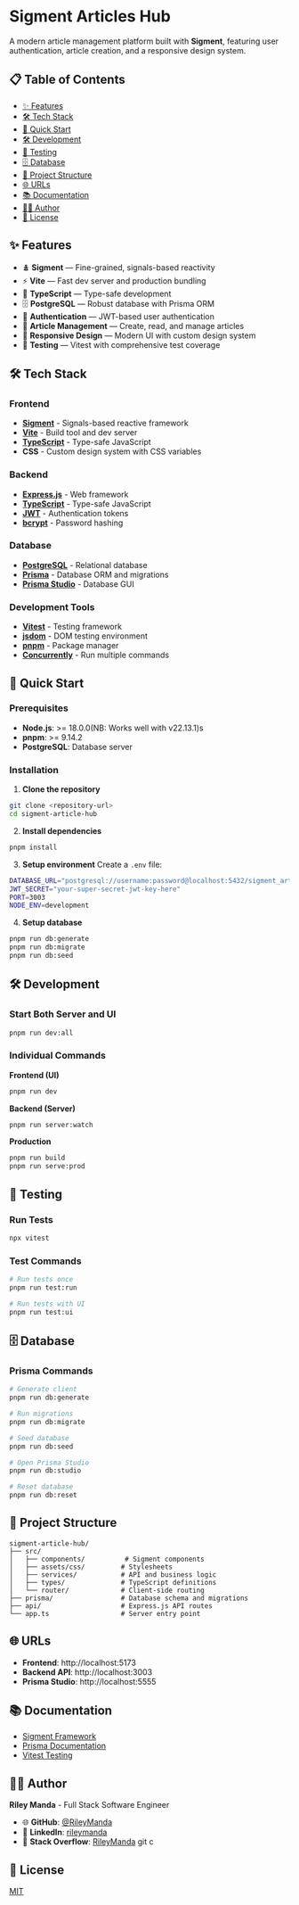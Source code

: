 # Sigment Articles Hub

A modern article management platform built with **Sigment**, featuring user authentication, article creation, and a responsive design system.

## 📋 Table of Contents

- [✨ Features](#-features)
- [🛠️ Tech Stack](#️-tech-stack)
- [🚀 Quick Start](#-quick-start)
- [🛠️ Development](#️-development)
- [🧪 Testing](#-testing)
- [🗄️ Database](#️-database)
- [📁 Project Structure](#-project-structure)
- [🌐 URLs](#-urls)
- [📚 Documentation](#-documentation)
- [👨‍💻 Author](#-author)
- [📄 License](#-license)

## ✨ Features

* 🯉 **Sigment** — Fine-grained, signals-based reactivity
* ⚡ **Vite** — Fast dev server and production bundling
* 📜 **TypeScript** — Type-safe development
* 🗄️ **PostgreSQL** — Robust database with Prisma ORM
* 🔐 **Authentication** — JWT-based user authentication
* 📝 **Article Management** — Create, read, and manage articles
* 🎨 **Responsive Design** — Modern UI with custom design system
* 🧪 **Testing** — Vitest with comprehensive test coverage

## 🛠️ Tech Stack

### Frontend
- **[Sigment](https://sigment.dev)** - Signals-based reactive framework
- **[Vite](https://vitejs.dev)** - Build tool and dev server
- **[TypeScript](https://www.typescriptlang.org)** - Type-safe JavaScript
- **CSS** - Custom design system with CSS variables

### Backend
- **[Express.js](https://expressjs.com)** - Web framework
- **[TypeScript](https://www.typescriptlang.org)** - Type-safe JavaScript
- **[JWT](https://jwt.io)** - Authentication tokens
- **[bcrypt](https://www.npmjs.com/package/bcrypt)** - Password hashing

### Database
- **[PostgreSQL](https://www.postgresql.org)** - Relational database
- **[Prisma](https://www.prisma.io)** - Database ORM and migrations
- **[Prisma Studio](https://www.prisma.io/studio)** - Database GUI

### Development Tools
- **[Vitest](https://vitest.dev)** - Testing framework
- **[jsdom](https://github.com/jsdom/jsdom)** - DOM testing environment
- **[pnpm](https://pnpm.io)** - Package manager
- **[Concurrently](https://www.npmjs.com/package/concurrently)** - Run multiple commands

## 🚀 Quick Start

### Prerequisites
- **Node.js**: >= 18.0.0(NB: Works well with v22.13.1)s
- **pnpm**: >= 9.14.2
- **PostgreSQL**: Database server

### Installation

1. **Clone the repository**
```bash
git clone <repository-url>
cd sigment-article-hub
```

2. **Install dependencies**
```bash
pnpm install
```

3. **Setup environment**
Create a `.env` file:
```bash
DATABASE_URL="postgresql://username:password@localhost:5432/sigment_articles"
JWT_SECRET="your-super-secret-jwt-key-here"
PORT=3003
NODE_ENV=development
```

4. **Setup database**
```bash
pnpm run db:generate
pnpm run db:migrate
pnpm run db:seed
```

## 🛠️ Development

### Start Both Server and UI
```bash
pnpm run dev:all
```

### Individual Commands

**Frontend (UI)**
```bash
pnpm run dev
```

**Backend (Server)**
```bash
pnpm run server:watch
```

**Production**
```bash
pnpm run build
pnpm run serve:prod
```

## 🧪 Testing

### Run Tests
```bash
npx vitest
```

### Test Commands
```bash
# Run tests once
pnpm run test:run

# Run tests with UI
pnpm run test:ui
```

## 🗄️ Database

### Prisma Commands
```bash
# Generate client
pnpm run db:generate

# Run migrations
pnpm run db:migrate

# Seed database
pnpm run db:seed

# Open Prisma Studio
pnpm run db:studio

# Reset database
pnpm run db:reset
```

## 📁 Project Structure

```
sigment-article-hub/
├── src/
│   ├── components/          # Sigment components
│   ├── assets/css/         # Stylesheets
│   ├── services/           # API and business logic
│   ├── types/              # TypeScript definitions
│   └── router/             # Client-side routing
├── prisma/                 # Database schema and migrations
├── api/                    # Express.js API routes
└── app.ts                  # Server entry point
```

## 🌐 URLs

- **Frontend**: http://localhost:5173
- **Backend API**: http://localhost:3003
- **Prisma Studio**: http://localhost:5555

## 📚 Documentation

- [Sigment Framework](https://sigment.dev)
- [Prisma Documentation](https://www.prisma.io/docs)
- [Vitest Testing](https://vitest.dev)

## 👨‍💻 Author

**Riley Manda** - Full Stack Software Engineer

- 🌐 **GitHub**: [@RileyManda](https://github.com/RileyManda)
- 💼 **LinkedIn**: [rileymanda](https://www.linkedin.com/in/rileymanda/)
- 🤔 **Stack Overflow**: [RileyManda](https://stackoverflow.com/users/6129553/rileymanda)
git c
## 📄 License

[MIT](./LICENSE)
